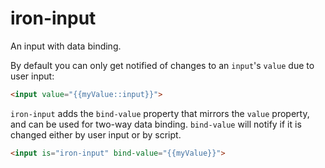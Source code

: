 # iron-input

An input with data binding.

By default you can only get notified of changes to an `input`'s `value` due to user input:

```html
<input value="{{myValue::input}}">
```

`iron-input` adds the `bind-value` property that mirrors the `value` property, and can be used
for two-way data binding. `bind-value` will notify if it is changed either by user input or by script.

```html
<input is="iron-input" bind-value="{{myValue}}">
```
